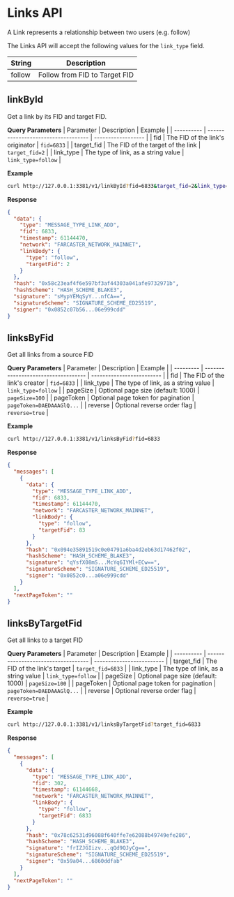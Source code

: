 # Links API

A Link represents a relationship between two users (e.g. follow)

The Links API will accept the following values for the `link_type` field.

| String | Description                   |
| ------ | ----------------------------- |
| follow | Follow from FID to Target FID |

## linkById

Get a link by its FID and target FID.

**Query Parameters**
| Parameter  | Description                         | Example            |
| ---------- | ----------------------------------- | ------------------ |
| fid        | The FID of the link's originator    | `fid=6833`         |
| target_fid | The FID of the target of the link   | `target_fid=2`     |
| link_type  | The type of link, as a string value | `link_type=follow` |

**Example**

```bash
curl http://127.0.0.1:3381/v1/linkById?fid=6833&target_fid=2&link_type=follow
```

**Response**

```json
{
  "data": {
    "type": "MESSAGE_TYPE_LINK_ADD",
    "fid": 6833,
    "timestamp": 61144470,
    "network": "FARCASTER_NETWORK_MAINNET",
    "linkBody": {
      "type": "follow",
      "targetFid": 2
    }
  },
  "hash": "0x58c23eaf4f6e597bf3af44303a041afe9732971b",
  "hashScheme": "HASH_SCHEME_BLAKE3",
  "signature": "sMypYEMqSyY...nfCA==",
  "signatureScheme": "SIGNATURE_SCHEME_ED25519",
  "signer": "0x0852c07b56...06e999cdd"
}
```

## linksByFid

Get all links from a source FID

**Query Parameters**
| Parameter | Description                         | Example                   |
| --------- | ----------------------------------- | ------------------------- |
| fid       | The FID of the link's creator       | `fid=6833`                |
| link_type | The type of link, as a string value | `link_type=follow`        |
| pageSize  | Optional page size (default: 1000)  | `pageSize=100`            |
| pageToken | Optional page token for pagination  | `pageToken=DAEDAAAGlQ...` |
| reverse   | Optional reverse order flag         | `reverse=true`            |

**Example**

```bash
curl http://127.0.0.1:3381/v1/linksByFid?fid=6833
```

**Response**

```json
{
  "messages": [
    {
      "data": {
        "type": "MESSAGE_TYPE_LINK_ADD",
        "fid": 6833,
        "timestamp": 61144470,
        "network": "FARCASTER_NETWORK_MAINNET",
        "linkBody": {
          "type": "follow",
          "targetFid": 83
        }
      },
      "hash": "0x094e35891519c0e04791a6ba4d2eb63d17462f02",
      "hashScheme": "HASH_SCHEME_BLAKE3",
      "signature": "qYsfX08mS...McYq6IYMl+ECw==",
      "signatureScheme": "SIGNATURE_SCHEME_ED25519",
      "signer": "0x0852c0...a06e999cdd"
    }
  ],
  "nextPageToken": ""
}
```

## linksByTargetFid

Get all links to a target FID

**Query Parameters**
| Parameter  | Description                         | Example                   |
| ---------- | ----------------------------------- | ------------------------- |
| target_fid | The FID of the link's target        | `target_fid=6833`         |
| link_type  | The type of link, as a string value | `link_type=follow`        |
| pageSize   | Optional page size (default: 1000)  | `pageSize=100`            |
| pageToken  | Optional page token for pagination  | `pageToken=DAEDAAAGlQ...` |
| reverse    | Optional reverse order flag         | `reverse=true`            |

**Example**

```bash
curl http://127.0.0.1:3381/v1/linksByTargetFid?target_fid=6833
```

**Response**

```json
{
  "messages": [
    {
      "data": {
        "type": "MESSAGE_TYPE_LINK_ADD",
        "fid": 302,
        "timestamp": 61144668,
        "network": "FARCASTER_NETWORK_MAINNET",
        "linkBody": {
          "type": "follow",
          "targetFid": 6833
        }
      },
      "hash": "0x78c62531d96088f640ffe7e62088b49749efe286",
      "hashScheme": "HASH_SCHEME_BLAKE3",
      "signature": "frIZJGIizv...qQd9QJyCg==",
      "signatureScheme": "SIGNATURE_SCHEME_ED25519",
      "signer": "0x59a04...6860ddfab"
    }
  ],
  "nextPageToken": ""
}
```
